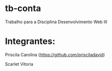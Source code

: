 # tb-conta
 Trabalho para a Disciplina Desenvolvimento Web III

 # Integrantes:
 
 Priscila Carolina (https://github.com/prisciladavid)
 
 Scarlet Vitoria 
 
